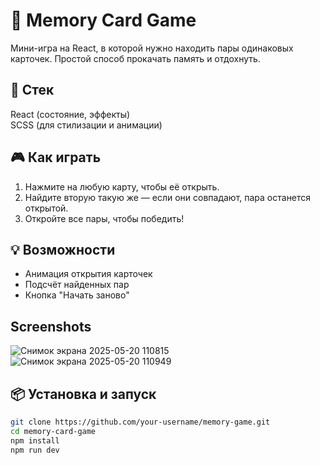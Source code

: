 # 🧠 Memory Card Game
Мини-игра на React, в которой нужно находить пары одинаковых карточек. Простой способ прокачать память и отдохнуть.

## 🚀 Стек
React (состояние, эффекты)  
SCSS (для стилизации и анимации)

## 🎮 Как играть
1. Нажмите на любую карту, чтобы её открыть.
2. Найдите вторую такую же — если они совпадают, пара останется открытой.
3. Откройте все пары, чтобы победить!

## 💡 Возможности
- Анимация открытия карточек
- Подсчёт найденных пар
- Кнопка "Начать заново"

## Screenshots
![Снимок экрана 2025-05-20 110815](https://github.com/user-attachments/assets/aab8397a-2a37-4da2-8f6a-d8ca621582e4)
![Снимок экрана 2025-05-20 110949](https://github.com/user-attachments/assets/74f42a65-7728-4e37-8799-c9b5bc1e7841)

## 📦 Установка и запуск

```bash
git clone https://github.com/your-username/memory-game.git
cd memory-card-game
npm install
npm run dev
```
